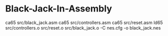 # Black-Jack-In-Assembly
ca65 src/black_jack.asm
ca65 src/controllers.asm
ca65 src/reset.asm
ld65 src/controllers.o src/reset.o src/black_jack.o -C nes.cfg -o black_jack.nes
